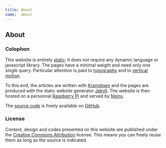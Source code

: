 ```yaml
---
title: About
name:  about
---
```


## About

### Colophon
This website is entirely [static](https://en.wikipedia.org/wiki/Static_web_page): it does not require any dynamic language or javascript library. The pages have a minimal weight and need only one single query. Particular attention is paid to [typography](http://webtypography.net/) and to [vertical motion](http://webtypography.net/2.2.2).

To this end, the articles are written with [Kramdown](http://kramdown.gettalong.org/) and the pages are produced with the static website generator [Jekyll](http://jekyllrb.com/). The website is then hosted on a personnal [Raspberry Pi](http://www.raspberrypi.org) and served by [Nginx](http://nginx.org). 

The [source code](https://github.com/sylvaindurand/sylvain.durand.tf) is freely available on [GitHub](https://github.com/sylvaindurand/sylvain.durand.tf).

### License
Content, design and codes presented on this website are published under the [Creative Commons Attribution](http://creativecommons.org/licenses/by/4.0/) license. This means you can freely reuse them as long as the source is indicated.
